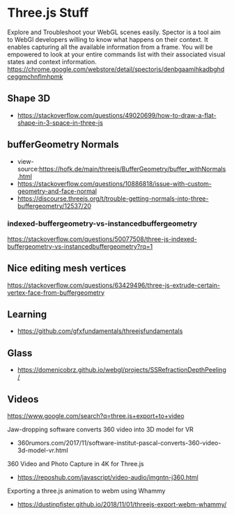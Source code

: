 # Three.js Stuff

Explore and Troubleshoot your WebGL scenes easily.
Spector is a tool aim to WebGl developers willing to know what happens on their context. It enables capturing all the available information from a frame. You will be empowered to look at your entire commands list with their associated visual states and context information.
https://chrome.google.com/webstore/detail/spectorjs/denbgaamihkadbghdceggmchnflmhpmk

## Shape 3D

* https://stackoverflow.com/questions/49020699/how-to-draw-a-flat-shape-in-3-space-in-three-js


## bufferGeometry Normals

* view-source:https://hofk.de/main/threejs/BufferGeometry/buffer_withNormals.html
* https://stackoverflow.com/questions/10886818/issue-with-custom-geometry-and-face-normal
* https://discourse.threejs.org/t/trouble-getting-normals-into-three-buffergeometry/12537/20

### indexed-buffergeometry-vs-instancedbuffergeometry

https://stackoverflow.com/questions/50077508/three-js-indexed-buffergeometry-vs-instancedbuffergeometry?rq=1

## Nice editing mesh vertices

https://stackoverflow.com/questions/63429496/three-js-extrude-certain-vertex-face-from-buffergeometry

## Learning

* https://github.com/gfxfundamentals/threejsfundamentals

## Glass

* https://domenicobrz.github.io/webgl/projects/SSRefractionDepthPeeling/


## Videos

https://www.google.com/search?q=three.js+export+to+video

Jaw-dropping software converts 360 video into 3D model for VR
* 360rumors.com/2017/11/software-institut-pascal-converts-360-video-3d-model-vr.html

360 Video and Photo Capture in 4K for Three.js
* https://reposhub.com/javascript/video-audio/imgntn-j360.html

Exporting a three.js animation to webm using Whammy
* https://dustinpfister.github.io/2018/11/01/threejs-export-webm-whammy/
